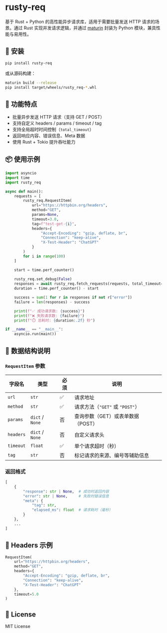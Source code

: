 # rusty-req

基于 Rust + Python 的高性能异步请求库，适用于需要批量发送 HTTP 请求的场景。通过 Rust 实现并发请求逻辑，并通过 [maturin](https://github.com/PyO3/maturin) 封装为 Python 模块，兼具性能与易用性。

## 🔧 安装

```bash
pip install rusty-req
```

或从源码构建：

```bash
maturin build --release
pip install target/wheels/rusty_req-*.whl
```

## 🚀 功能特点

- 批量异步发送 HTTP 请求（支持 GET / POST）
- 支持自定义 headers / params / timeout / tag
- 支持全局超时时间控制（`total_timeout`）
- 返回响应内容、错误信息、Meta 数据
- 使用 Rust + Tokio 提升吞吐能力

## 📦 使用示例

```python
import asyncio
import time
import rusty_req

async def main():
    requests = [
        rusty_req.RequestItem(
            url="https://httpbin.org/headers",
            method="GET",
            params=None,
            timeout=3.0,
            tag=f"test-get-{i}",
            headers={
                "Accept-Encoding": "gzip, deflate, br",
                "Connection": "keep-alive",
                "X-Test-Header": "ChatGPT"
            }
        )
        for i in range(100)
    ]

    start = time.perf_counter()
    
    rusty_req.set_debug(False)
    responses = await rusty_req.fetch_requests(requests, total_timeout=5.0)
    duration = time.perf_counter() - start

    success = sum(1 for r in responses if not r["error"])
    failure = len(responses) - success

    print(f"✅ 成功请求数: {success}")
    print(f"❌ 失败请求数: {failure}")
    print(f"⏱️ 总耗时: {duration:.2f} 秒")

if __name__ == "__main__":
    asyncio.run(main())
```

## 🧱 数据结构说明

### `RequestItem` 参数

| 字段名     | 类型             | 必须 | 说明                                   |
|------------|------------------|------|----------------------------------------|
| `url`      | `str`            | ✅   | 请求地址                               |
| `method`   | `str`            | ✅   | 请求方法（`"GET"` 或 `"POST"`）        |
| `params`   | `dict` / `None`  | 否   | 查询参数（GET）或表单数据（POST）      |
| `headers`  | `dict` / `None`  | 否   | 自定义请求头                           |
| `timeout`  | `float`          | ✅   | 单个请求超时（秒）                     |
| `tag`      | `str`            | 否   | 标记请求的来源、编号等辅助信息         |

### 返回格式

```python
[
    {
        "response": str | None,  # 成功时返回内容
        "error": str | None,     # 失败时错误信息
        "meta": {
            "tag": str,
            "elapsed_ms": float  # 请求耗时（毫秒）
        }
    },
    ...
]
```

## 📑 Headers 示例

```python
RequestItem(
    url="https://httpbin.org/headers",
    method="GET",
    headers={
        "Accept-Encoding": "gzip, deflate, br",
        "Connection": "keep-alive",
        "X-Test-Header": "ChatGPT"
    },
    timeout=5.0
)
```

## 📄 License

MIT License
